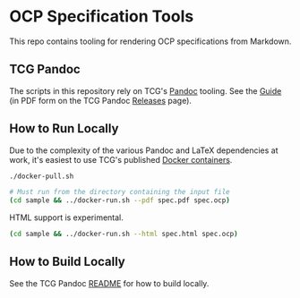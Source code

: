 # OCP Specification Tools

This repo contains tooling for rendering OCP specifications from Markdown.

## TCG Pandoc

The scripts in this repository rely on TCG's [Pandoc](https://github.com/TrustedComputingGroup/pandoc) tooling. See the [Guide](https://github.com/TrustedComputingGroup/pandoc/blob/main/guide.tcg) (in PDF form on the TCG Pandoc [Releases](https://github.com/TrustedComputingGroup/pandoc/releases) page).

## How to Run Locally

Due to the complexity of the various Pandoc and LaTeX dependencies at work,
it's easiest to use TCG's published [Docker containers](https://github.com/trustedcomputinggroup/pandoc/pkgs/container/pandoc).

```sh
./docker-pull.sh

# Must run from the directory containing the input file
(cd sample && ../docker-run.sh --pdf spec.pdf spec.ocp)
```

HTML support is experimental.

```sh
(cd sample && ../docker-run.sh --html spec.html spec.ocp)
```

## How to Build Locally

See the TCG Pandoc [README](https://github.com/TrustedComputingGroup/pandoc/blob/main/README.md#how-to-build-locally) for how to build locally.
